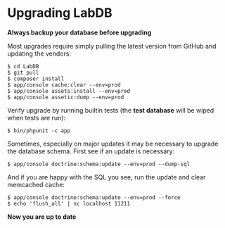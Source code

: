 # Upgrading LabDB

**Always backup your database before upgrading**

Most upgrades require simply pulling the latest version from GitHub and updating the vendors:

```
$ cd LabDB
$ git pull
$ composer install
$ app/console cache:clear --env=prod
$ app/console assets:install --env=prod
$ app/console assetic:dump --env=prod
```

Verify upgrade by running builtin tests (the **test database** will be wiped when tests are run):

```
$ bin/phpunit -c app
```

Sometimes, especially on major updates it may be necessary to upgrade the database schema. First
see if an update is necessary:

```
$ app/console doctrine:schema:update --env=prod --dump-sql
```

And if you are happy with the SQL you see, run the update and clear memcached cache:

```
$ app/console doctrine:schema:update --env=prod --force
$ echo 'flush_all' | nc localhost 11211
```

**Now you are up to date**
